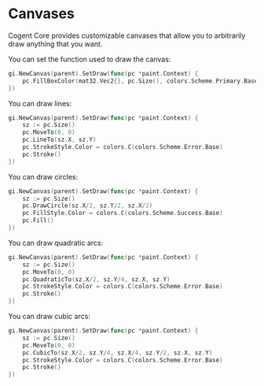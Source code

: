 # Canvases

Cogent Core provides customizable canvases that allow you to arbitrarily draw anything that you want.

You can set the function used to draw the canvas:

```Go
gi.NewCanvas(parent).SetDraw(func(pc *paint.Context) {
    pc.FillBoxColor(mat32.Vec2{}, pc.Size(), colors.Scheme.Primary.Base)
})
```

You can draw lines:

```Go
gi.NewCanvas(parent).SetDraw(func(pc *paint.Context) {
    sz := pc.Size()
    pc.MoveTo(0, 0)
    pc.LineTo(sz.X, sz.Y)
    pc.StrokeStyle.Color = colors.C(colors.Scheme.Error.Base)
    pc.Stroke()
})
```

You can draw circles:

```Go
gi.NewCanvas(parent).SetDraw(func(pc *paint.Context) {
    sz := pc.Size()
    pc.DrawCircle(sz.X/2, sz.Y/2, sz.X/2)
    pc.FillStyle.Color = colors.C(colors.Scheme.Success.Base)
    pc.Fill()
})
```

You can draw quadratic arcs:

```Go
gi.NewCanvas(parent).SetDraw(func(pc *paint.Context) {
    sz := pc.Size()
    pc.MoveTo(0, 0)
    pc.QuadraticTo(sz.X/2, sz.Y/4, sz.X, sz.Y)
    pc.StrokeStyle.Color = colors.C(colors.Scheme.Error.Base)
    pc.Stroke()
})
```

You can draw cubic arcs:

```Go
gi.NewCanvas(parent).SetDraw(func(pc *paint.Context) {
    sz := pc.Size()
    pc.MoveTo(0, 0)
    pc.CubicTo(sz.X/2, sz.Y/4, sz.X/4, sz.Y/2, sz.X, sz.Y)
    pc.StrokeStyle.Color = colors.C(colors.Scheme.Error.Base)
    pc.Stroke()
})
```

